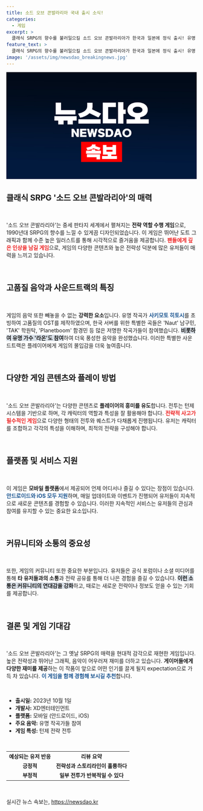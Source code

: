 ```yaml
---
title: 소드 오브 콘발라리아 국내 출시 소식!
categories:
  - 게임
excerpt: >
  클래식 SRPG의 향수를 불러일으킬 소드 오브 콘발라리아가 한국과 일본에 정식 출시! 유명 작곡가들이 참여한 OST와 독특한 전략성이 매력적이다. 클릭해서 게임의 매력을 만나보세요!
feature_text: >
  클래식 SRPG의 향수를 불러일으킬 소드 오브 콘발라리아가 한국과 일본에 정식 출시! 유명 작곡가들이 참여한 OST와 독특한 전략성이 매력적이다. 클릭해서 게임의 매력을 만나보세요!
image: '/assets/img/newsdao_breakingnews.jpg'
---
```


<p><img src="/assets/img/newsdao_breakingnews.jpg" alt="cryptoinkorea 속보" /></p>

<h2 data-ke-size="size26">클래식 SRPG '소드 오브 콘발라리아'의 매력</h2>

<p data-ke-size="size16">&nbsp;</p>

<p data-ke-size="size16">'소드 오브 콘발라리아'는 중세 판타지 세계에서 펼쳐지는 <b>전략 역할 수행 게임</b>으로, 1990년대 SRPG의 향수를 느낄 수 있게끔 디자인되었습니다. 이 게임은 뛰어난 도트 그래픽과 함께 수준 높은 일러스트를 통해 시각적으로 즐거움을 제공합니다. <b><span style="color: #ee2323;">팬들에게 깊은 인상을 남길 게임</span></b>으로, 게임의 다양한 콘텐츠와 높은 전략성 덕분에 많은 유저들이 매력을 느끼고 있습니다.</p>

<p data-ke-size="size16">&nbsp;</p>

<h2 data-ke-size="size26">고품질 음악과 사운드트랙의 특징</h2>

<p data-ke-size="size16">&nbsp;</p>

<p data-ke-size="size16">게임의 음악 또한 빼놓을 수 없는 <b>강력한 요소</b>입니다. 유명 작곡가 <b><span style="color: #1a5490;">사키모토 히토시</span></b>를 초빙하여 고품질의 OST를 제작하였으며, 한국 서버를 위한 특별한 곡들은 'Naut' 남구민, 'TAK' 학원탁, 'Planetboom' 함경민 등 많은 저명한 작곡가들이 참여했습니다. <b><span style="background-color: #21538527;">비롯하여 유명 가수 '라온'도 참여</span></b>하여 더욱 풍성한 음악을 완성했습니다. 이러한 특별한 사운드트랙은 플레이어에게 게임의 몰입감을 더욱 높여줍니다.</p>

<p data-ke-size="size16">&nbsp;</p>

<h2 data-ke-size="size26">다양한 게임 콘텐츠와 플레이 방법</h2>

<p data-ke-size="size16">&nbsp;</p>

<p data-ke-size="size16">'소드 오브 콘발라리아'는 다양한 콘텐츠로 <b>플레이어의 흥미를 유도</b>합니다. 전투는 턴제 시스템을 기반으로 하며, 각 캐릭터의 역할과 특성을 잘 활용해야 합니다. <b><span style="color: #ee2323;">전략적 사고가 필수적인 게임</span></b>으로 다양한 형태의 전투와 퀘스트가 다채롭게 진행됩니다. 유저는 캐릭터를 조합하고 각각의 특성을 이해하며, 최적의 전략을 구성해야 합니다.</p>

<p data-ke-size="size16">&nbsp;</p>

<h2 data-ke-size="size26">플랫폼 및 서비스 지원</h2>

<p data-ke-size="size16">&nbsp;</p>

<p data-ke-size="size16">이 게임은 <b>모바일 플랫폼</b>에서 제공되어 언제 어디서나 즐길 수 있다는 장점이 있습니다. <b><span style="color: #1a5490;">안드로이드와 iOS 모두 지원</span></b>하며, 매일 업데이트와 이벤트가 진행되어 유저들이 지속적으로 새로운 콘텐츠를 경험할 수 있습니다. 이러한 지속적인 서비스는 유저들의 관심과 참여를 유지할 수 있는 중요한 요소입니다.</p>

<p data-ke-size="size16">&nbsp;</p>

<h2 data-ke-size="size26">커뮤니티와 소통의 중요성</h2>

<p data-ke-size="size16">&nbsp;</p>

<p data-ke-size="size16">또한, 게임의 커뮤니티 또한 중요한 부분입니다. 유저들은 공식 포럼이나 소셜 미디어를 통해 <b>타 유저들과의 소통</b>과 전략 공유를 통해 더 나은 경험을 즐길 수 있습니다. <b><span style="background-color: #21538527;">이런 소통은 커뮤니티의 연대감을 강화</span></b>하고, 때로는 새로운 전략이나 정보도 얻을 수 있는 기회를 제공합니다.</p>

<p data-ke-size="size16">&nbsp;</p>

<h2 data-ke-size="size26">결론 및 게임 기대감</h2>

<p data-ke-size="size16">&nbsp;</p>

<p data-ke-size="size16">'소드 오브 콘발라리아'는 그 옛날 SRPG의 매력을 현대적 감각으로 재현한 게임입니다. 높은 전략성과 뛰어난 그래픽, 음악이 어우러져 재미를 더하고 있습니다. <b>게이머들에게 다양한 재미를 제공</b>하는 이 작품이 앞으로 어떤 인기를 끌게 될지 expectation으로 가득 차 있습니다. <b><span style="color: #1a5490;">이 게임을 함께 경험해 보시길 추천</span></b>합니다.</p>

<p data-ke-size="size16">&nbsp;</p>

<ul>
    <li><b>출시일:</b> 2023년 10월 1일</li>
    <li><b>개발사:</b> XD엔터테인먼트</li>
    <li><b>플랫폼:</b> 모바일 (안드로이드, iOS)</li>
    <li><b>주요 음악:</b> 유명 작곡가들 참여</li>
    <li><b>게임 특성:</b> 턴제 전략 전투</li>
</ul>

<p data-ke-size="size16">&nbsp;</p>

<table>
    <tr>
        <td style="text-align: center; height: 17px;"><b>예상되는 유저 반응</b></td>
        <td style="text-align: center; height: 17px;"><b>리뷰 요약</b></td>
    </tr>
    <tr>
        <td style="text-align: center; height: 17px;"><b>긍정적</b></td>
        <td style="text-align: center; height: 17px;"><b>전략성과 스토리라인이 훌륭하다</b></td>
    </tr>
    <tr>
        <td style="text-align: center; height: 17px;"><b>부정적</b></td>
        <td style="text-align: center; height: 17px;"><b>일부 전투가 반복적일 수 있다</b></td>
    </tr>
</table> 

<p data-ke-size="size16">&nbsp;</p>
실시간 뉴스 속보는, <a href="https://newsdao.kr" rel="dofollow">https://newsdao.kr</a>


